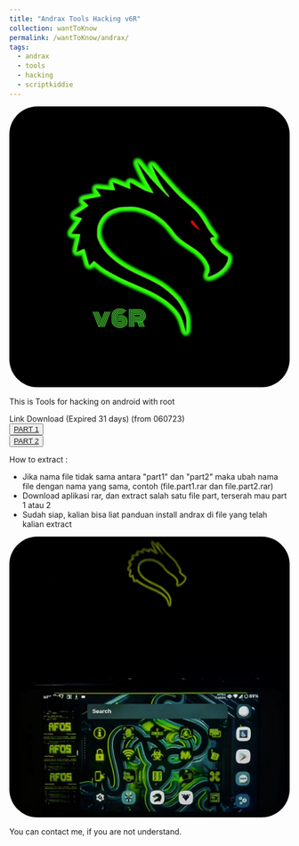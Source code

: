 ```yaml
---
title: "Andrax Tools Hacking v6R"
collection: wantToKnow
permalink: /wantToKnow/andrax/
tags:
  - andrax
  - tools
  - hacking
  - scriptkiddie
---
```

<img src='/images/QQQ.jpg' width='100%' style='border-radius:10%;'>

This is Tools for hacking on android with root

Link Download (Expired 31 days) (from 060723)
<br>
<button class="btn-82"><a href="https://anonymfile.com/2q54l/andrxv6rpart1-2.rar"><span>PART 1</span></a></button>
<br>
<button class="btn-82"><a href="https://gofile.cc/3dga/andrxv6rpart2-2.rar"><span>PART 2</span></a></button>
<br>

How to extract :
- Jika nama file tidak sama antara "part1" dan "part2" maka ubah nama file dengan nama yang sama, contoh (file.part1.rar dan file.part2.rar)
- Download aplikasi rar, dan extract salah satu file part, terserah mau part 1 atau 2
- Sudah siap, kalian bisa liat panduan install andrax di file yang telah kalian extract

<img src='/images/QQQ1.jpg' width='100%' style='border-radius:10%;'>

You can contact me, if you are not understand.
